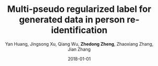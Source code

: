 ---
title: "Multi-pseudo regularized label for generated data in person re-identification"
collection: publications
permalink: /publication/2018-01-01-Multi-pseudo-regularized-label-for-generated-data-in-person-re-identification
date: 2018-01-01
doi: 10.1109/TIP.2018.2874715
venue: 'IEEE Transactions on Image Processing (TIP)'
paperurl: 'https://zdzheng.xyz/files/TIP-08485730.pdf'
code: 'https://github.com/Huang-3/MpRL-for-person-re-ID'
author: 'Yan Huang,  Jingsong Xu,  Qiang Wu,  <strong>Zhedong Zheng</strong>,  Zhaoxiang Zhang,  Jian Zhang'
citation: ' Yan Huang,  Jingsong Xu,  Qiang Wu,  Zhedong Zheng,  Zhaoxiang Zhang,  Jian Zhang, &quot;Multi-pseudo regularized label for generated data in person re-identification.&quot; IEEE Transactions on Image Processing (TIP), 2018. DOI: 10.1109/TIP.2018.2874715'
pub_year: '2018'
bib: >
    @article{huang2018multi,
    author = "Huang, Yan and Xu, Jingsong and Wu, Qiang and Zheng, Zhedong and Zhang, Zhaoxiang and Zhang, Jian",
    doi = "10.1109/TIP.2018.2874715",
    title = "Multi-pseudo regularized label for generated data in person re-identification",
    journal = "IEEE Transactions on Image Processing (TIP)",
    volume = "28",
    number = "3",
    pages = "1391--1403",
    year = "2018",
    url = "https://zdzheng.xyz/files/TIP-08485730.pdf",
    code = "https://github.com/Huang-3/MpRL-for-person-re-ID",
    publisher = "IEEE"
    }

---